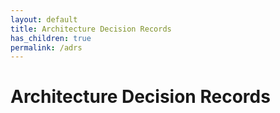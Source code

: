 ```yaml
---
layout: default
title: Architecture Decision Records
has_children: true
permalink: /adrs
---
```


# Architecture Decision Records
